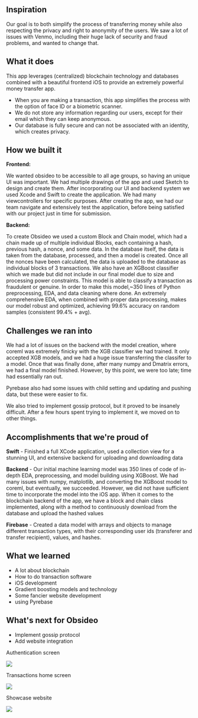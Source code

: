 ## Inspiration
Our goal is to both simplify the process of transferring money while also respecting the privacy and right to anonymity of the users. We saw a lot of issues with Venmo, including their huge lack of security and fraud problems, and wanted to change that.

## What it does
This app leverages (centralized) blockchain technology and databases combined with a beautiful frontend iOS to provide an extremely powerful money transfer app.

- When you are making a transaction, this app simplifies the process with the option of face ID or a biometric scanner.
- We do not store any information regarding our users, except for their email which they can keep anonymous.
- Our database is fully secure and can not be associated with an identity, which creates privacy.


## How we built it

**Frontend:**

We wanted obsideo to be accessible to all age groups, so having an unique UI was important. We had multiple drawings of the app and used Sketch to design and create them.
After incorporating our UI and backend system we used Xcode and Swift to create the application. We had many viewcontrollers for specific purposes.
After creating the app, we had our team navigate and extensively test the application, before being satisfied with our project just in time for submission.

**Backend:**

To create Obsideo we used a custom Block and Chain model, which had a chain made up of multiple individual Blocks, each containing a hash, previous hash, a nonce, and some data. 
In the database itself, the data is taken from the database, processed, and then a model is created. Once all the nonces have been calculated, the data is uploaded to the database as individual blocks of 3 transactions.
We also have an XGBoost classifier which we made but did not include in our final model due to size and processing power constraints. This model is able to classify a transaction as fraudulent or genuine. 
In order to make this model,~350 lines of Python preprocessing, EDA, and data cleaning where done. An extremely comprehensive EDA, when combined with proper data processing, makes our model robust and optimized, achieving 99.6% accuracy on random samples (consistent 99.4% + avg).


## Challenges we ran into
We had a lot of issues on the backend with the model creation, where coreml was extremely finicky with the XGB classifier we had trained. It only accepted XGB models, and we had a huge issue transferring the classifer to a model. Once that was finally done, after many numpy and Dmatrix errors, we had a final model finished. However, by this point, we were too late; time had essentially ran out.

Pyrebase also had some issues with child setting and updating and pushing data, but these were easier to fix.

We also tried to implement gossip protocol, but it proved to be insanely difficult. After a few hours spent trying to implement it, we moved on to other things.

## Accomplishments that we're proud of
**Swift** - Finished a full XCode application, used a collection view for a stunning UI, and extensive backend for uploading and downloading data

**Backend** - Our initial machine learning model was 350 lines of code of in-depth EDA, preprocessing, and model building using XGBoost. We had many issues with numpy, matplotlib, and converting the XGBoost model to coreml, but eventually, we succeeded. However, we did not have sufficient time to incorporate the model into the iOS app. When it comes to the blockchain backend of the app, we have a block and chain class implemented, along with a method to continuously download from the database and upload the hashed values

**Firebase** - Created a data model with arrays and objects to manage different transaction types, with their corresponding user ids (transferer and transfer recipient), values, and hashes.

## What we learned
- A lot about blockchain
- How to do transaction software
- iOS development
- Gradient boosting models and technology
- Some fancier website development
- using Pyrebase

## What's next for Obsideo
- Implement gossip protocol
- Add website integration

Authentication screen

![](https://challengepost-s3-challengepost.netdna-ssl.com/photos/production/software_photos/000/795/274/datas/gallery.jpg)

Transactions home screen

![](https://challengepost-s3-challengepost.netdna-ssl.com/photos/production/software_photos/000/795/294/datas/gallery.jpg)

Showcase website

![](https://challengepost-s3-challengepost.netdna-ssl.com/photos/production/software_photos/000/795/295/datas/gallery.jpg)
